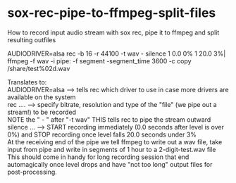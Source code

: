 # sox-rec-pipe-to-ffmpeg-split-files
How to record input audio stream with sox rec, pipe it to ffmpeg and split resulting outfiles

AUDIODRIVER=alsa rec -b 16 -r 44100 -t wav - silence 1 0.0 0% 1 20.0 3%| ffmpeg -f wav -i pipe: -f segment -segment_time 3600 -c copy /share/test%02d.wav

Translates to:\
AUDIODRIVER=alsa --> tells rec which driver to use in case more drivers are available on the system\
rec .... --> specify bitrate, resolution and type of the "file" (we pipe out a stream!) to be recorded\
NOTE the " - " after "-t wav" THIS tells rec to pipe the stream outward\
silence ... --> START recording immediately (0.0 seconds after level is over 0%) and STOP recording once level falls 20.0 seconds under 3%\
At the receiving end of the pipe we tell ffmpeg to write out a wav file, take input from pipe and write in segments of 1 hour to a 2-digit-test.wav file\
This should come in handy for long recording session that end automagically once level drops and have "not too long" output files for post-processing.

